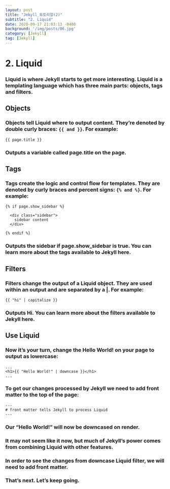 ```yaml
---
layout: post
title: "Jekyll_튜토리얼(2)"
subtitle: "2. Liquid"
date: 2020-09-17 21:03:13 -0400
background: '/img/posts/06.jpg'
category: [Jekyll]
tag: [Jekyll]
---
```


# 2. Liquid
### Liquid is where Jekyll starts to get more interesting. Liquid is a templating language which has three main parts: objects, tags and filters.

## Objects
### Objects tell Liquid where to output content. They’re denoted by double curly braces: ```{{ and }}```. For example:
```
{{ page.title }}
```

### Outputs a variable called page.title on the page.

## Tags
### Tags create the logic and control flow for templates. They are denoted by curly braces and percent signs: ```{% and %}```. For example:
```
{% if page.show_sidebar %}

  <div class="sidebar">
    sidebar content
  </div>

{% endif %}
```

### Outputs the sidebar if page.show_sidebar is true. You can learn more about the tags available to Jekyll here.

## Filters
### Filters change the output of a Liquid object. They are used within an output and are separated by a |. For example:

```
{{ "hi" | capitalize }}
```

### Outputs Hi. You can learn more about the filters available to Jekyll here.

## Use Liquid
### Now it’s your turn, change the Hello World! on your page to output as lowercase:

```
...
<h1>{{ "Hello World!" | downcase }}</h1>
...
```

### To get our changes processed by Jekyll we need to add front matter to the top of the page:

```
---
# front matter tells Jekyll to process Liquid
---
```



### Our “Hello World!” will now be downcased on render.

### It may not seem like it now, but much of Jekyll’s power comes from combining Liquid with other features.

### In order to see the changes from downcase Liquid filter, we will need to add front matter.

### That’s next. Let’s keep going.
